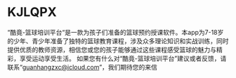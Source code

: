 # KJLQPX
“酷竟-篮球培训平台“是一款为孩子们准备的篮球预约授课软件。本app为7-18岁的少年、青少年准备了独特的篮球教育课程，涉及众多理论知识和实战训练，同时提供优质的教师资源，相信您或您的孩子能够通过这些课程感受篮球的魅力与精彩，享受运动享受生活。
如果您有什么对“酷竟-篮球培训平台”建议或者反馈，请联系“guanhangzxc@icloud.com”，我们期待您的来信
